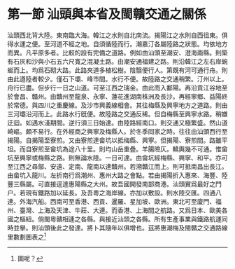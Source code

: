 # 第一節    汕頭與本省及閩贛交通之關係

汕頭西北背大陸。東南臨大海。韓江之水則自北南流。揭陽江之水則自西徂東。俱得水運之便。至河道不經之地。自須循陸而行。潮嘉汀各屬陸路之狀態。均依地方而異。凡平原多者。比較的設有完備之道路。例如由汕頭至潮安、澄海兩縣。則築有石灰和沙與小石五六尺寬之混凝土路。由潮安通福建之路。則沿韓江之左右岸蜿蜒而上。均爲石砌大路。此路夾道多植松樹。陰翳便行人。第既有河可通行舟。則由此遵陸者較少。僅石下壩、峰市間。水行不便。故陸路之交通稍繁。汀州以上。舟行已盡。但步行一日之山道。可至江西之瑞金。由此而入鄱陽。再沿貢江谷地至於會昌、贛州。由贛州至龍泉、永寧、蓮花進湖南株洲及長沙。再經寧鄉、益陽終於常德。與四川之重慶線。及沙市興義線相會。其往梅縣及興寧地方之道路。則由三河壩沿河而上。此路水行旣便。故陸路之交通反稀。但自梅縣至興寧水路。稍嫌迂迴。如遇水淺期間。逆行須三日始達。由陸路經南口。則交通又極繁盛。然山道崎嶇。頗不易行。在外經商之興寧及梅縣人。於冬季囘家之時。往往由汕頭西行至揭陽。自揭陽至寮煎。又由寮煎達畲坑以抵梅縣、興寧。但揭陽、寮煎間。路雖平坦。而自寮煎至畲坑為途八十里。則均山岳重疊。羊腸險仄。轎輿幾不可通。惟畲坑至興寧或梅縣之路。則無論水陸。一日可達。由畲坑經梅縣、興寧、和平。亦可至江西之尋鄔、安遠、定南、龍南以達贛州。若溯贛江而上。則可抵南昌出長江。由畲坑入龍川。左折南行爲潮州、惠州大路之會點。若由揭陽折入惠來、海豐、陸豐三縣屬。可直接逕達惠陽縣之大州。故吾國開發南部商港。汕頭實爲最好之門户。若現有鐵路加以延長。及吾粵之海岸線。亦加以敷設。則水陸交匯。四通八達。外海汽船。西南可至香港、西貢、暹羅、星加坡、歐洲。東北可至廈門、福州、臺灣、上海及天津、牛莊、大連。而香港、上海間之航路。又爲日本、歐美各國之樞紐。倘閩粵贛相連之各縣。與接近汕頭之各縣。所有生產事業與鐵路航運同時並擧。則汕頭後此之發達。將卜其隨年以俱增也。茲將惠潮梅及閩贛之交通路線里數劃圖表之[^55]

[^55]: 圖呢？

